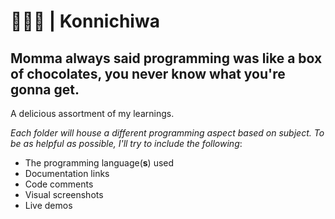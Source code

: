 # 🍫🍫🍫 | Konnichiwa

## Momma always said programming was like a box of chocolates, you never know what you're gonna get.

A delicious assortment of my learnings. 

_Each folder will house a different programming aspect based on subject. To be as helpful as possible, I'll try to include the following_:

* The programming language(__s__) used
* Documentation links
* Code comments
* Visual screenshots
* Live demos
